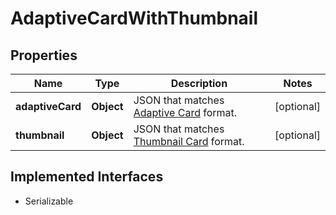 

# AdaptiveCardWithThumbnail


## Properties

Name | Type | Description | Notes
------------ | ------------- | ------------- | -------------
**adaptiveCard** | **Object** | JSON that matches [Adaptive Card](https://adaptivecards.io/explorer/) format. |  [optional]
**thumbnail** | **Object** | JSON that matches [Thumbnail Card](https://docs.microsoft.com/en-us/microsoftteams/platform/task-modules-and-cards/cards/cards-reference#thumbnail-card) format. |  [optional]


## Implemented Interfaces

* Serializable


